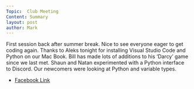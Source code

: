 ```yaml
---
Topic:  Club Meeting
Content: Summary
layout: post
author: Mark
---
```

First session back after summer break. Nice to see everyone eager to get coding again. Thanks to Aleks tonight for installing Visual Studio Code and Python on our Mac Book. Bill has made lots of additions to his ‘Darcy’ game since we last met. Shaun and Natan experimented with a Python interface to Discord. Our newcomers were looking at Python and variable types.



* [Facebook Link](https://www.facebook.com/720665616418529/posts/817332353418521)


